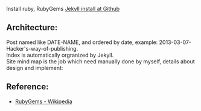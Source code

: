
Install ruby, RubyGems
[Jekyll install at Github](https://github.com/mojombo/jekyll/wiki/install)



Architecture:
------------
Post named like DATE-NAME, and ordered by date, example: 2013-03-07-Hacker's-way-of-publishing.  
Index is automatically orgranized by Jekyll.  
Site mind map is the job which need manually done by myself, details about design and implement:  



Reference:
----------
* [RubyGems - Wikipedia](http://en.wikipedia.org/wiki/RubyGems)


